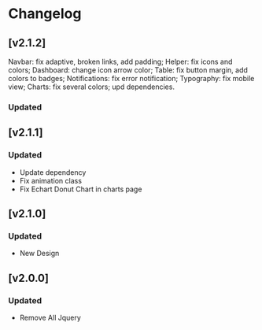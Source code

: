 # Changelog
## [v2.1.2]

Navbar: fix adaptive, broken links, add padding;
Helper: fix icons and colors;
Dashboard: change icon arrow color;
Table: fix button margin, add colors to badges;
Notifications: fix error notification;
Typography: fix mobile view;
Charts: fix several colors;
upd dependencies.

### Updated

## [v2.1.1]
### Updated

- Update dependency
- Fix animation class
- Fix Echart Donut Chart in charts page 

## [v2.1.0]
### Updated

- New Design

## [v2.0.0]
### Updated

- Remove All Jquery
